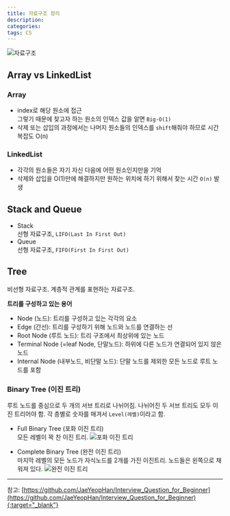 ```yaml
---
title: 자료구조 정리
description: 
categories: 
tags: CS
---
```


![자료구조](https://fiverr-res.cloudinary.com/images/t_main1,q_auto,f_auto/gigs/111350990/original/d1393a98f9b54daeec7dabc55b2a799f9af1423b/code-your-data-structure-java-cpp-projects-and-assignments-for-you.jpg)

## Array vs LinkedList

### Array

* index로 해당 원소에 접근  
  그렇기 때문에 찾고자 하는 원소의 인덱스 값을 알면 `Big-O(1)`
* 삭제 또는 삽입의 과정에서는 나머지 원소들의 인덱스를 `shift`해줘야 하므로 시간복잡도 O(n)

### LinkedList

* 각각의 원소들은 자기 자신 다음에 어떤 원소인지만을 기억
* 삭제와 삽입을 O(1)만에 해결하지만 원하는 위치에 하기 위해서 찾는 시간 `O(n)` 발생

## Stack and Queue

* Stack  
  선형 자료구조, `LIFO(Last In First Out)`
* Queue  
  선형 자료구조, `FIFO(First In First Out)`

## Tree

비선형 자료구조. 계층적 관계를 표현하는 자료구조.

**트리를 구성하고 있는 용어**
* Node (노드): 트리를 구성하고 있는 각각의 요소
* Edge (간선): 트리를 구성하기 위해 노드와 노드를 연결하는 선
* Root Node (루트 노드): 트리 구조에서 최상위에 있는 노드
* Terminal Node (=leaf Node, 단말노드): 하위에 다른 노드가 연결되어 있지 않은 노드
* Internal Node (내부노드, 비단말 노드): 단말 노드를 제외한 모든 노드로 루트 노드를 포함

### Binary Tree (이진 트리)

루트 노드를 중심으로 두 개의 서브 트리로 나뉘어짐. 나뉘어진 두 서브 트리도 모두 이진 트리어야 함. 각 층별로 숫자를 매겨서 `Level(레벨)`이라고 함.

* Full Binary Tree (포화 이진 트리)  
  모든 레벨이 꽉 찬 이진 트리.
  ![포화 이진 트리](https://mblogthumb-phinf.pstatic.net/20150928_132/yms9713_1443418661736U88PO_PNG/%BD%BD%B6%F3%C0%CC%B5%E52.PNG?type=w2)

* Complete Binary Tree (완전 이진 트리)  
  마지막 레벨의 모든 노드가 자식노드를 2개를 가진 이진트리. 노드들은 왼쪽으로 채워져 있다.
  ![완전 이진 트리](https://mblogthumb-phinf.pstatic.net/20150928_235/yms9713_1443418651125F2jjR_PNG/%BD%BD%B6%F3%C0%CC%B5%E51.PNG?type=w2)

---

참고: [https://github.com/JaeYeopHan/Interview_Question_for_Beginner](https://github.com/JaeYeopHan/Interview_Question_for_Beginner){:target="_blank"}